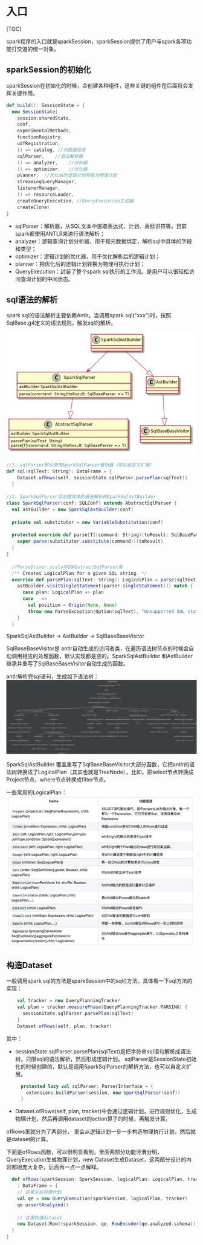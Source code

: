 # 入口

[TOC]

spark程序的入口就是sparkSession，sparkSession提供了用户与spark各项功能打交道的统一对象。

## sparkSession的初始化

sparkSession在初始化的时候，会创建各种组件，这些关键的组件在后面将会发挥关键作用。

```scala
def build(): SessionState = {
  new SessionState(
    session.sharedState,
    conf,
    experimentalMethods,
    functionRegistry,
    udfRegistration,
    () => catalog, //元数据信息
    sqlParser,    //语法解析器
    () => analyzer,    //分析器
    () => optimizer,   //优化器
    planner,  //优化后的逻辑计划转变为物理计划
    streamingQueryManager,
    listenerManager,
    () => resourceLoader,
    createQueryExecution, //QueryExecution生成器
    createClone)
}
```

* sqlParser：解析器，从SQL文本中提取表达式、计划、表标识符等。目前spark都使用ANTLR来进行语法解析；
* analyzer：逻辑查询计划分析器，用于和元数据绑定，解析sql中具体的字段和类型；
* optimizer：逻辑计划的优化器，用于优化解析后的逻辑计划；
* planner：把优化后的逻辑计划转换为物理可执行计划；
* QueryExecution：封装了整个spark sql执行的工作流。是用户可以很轻松访问查询计划的中间状态。

## sql语法的解析

spark sql的语法解析主要依赖Antlr。当调用spark.sql("xxx")时，按照SqlBase.g4定义的语法规则，触发sql的解析。

![sql的解析](images/plantuml11334474113144095679.png)

```scala
//1. sqlParser默认使用SparkSqlParser解析器（可以自定义扩展）
def sql(sqlText: String): DataFrame = {
    Dataset.ofRows(self, sessionState.sqlParser.parsePlan(sqlText))
  }
 
//2. SparkSqlParser会创建具体的语法解析树SparkSqlAstBuilder
class SparkSqlParser(conf: SQLConf) extends AbstractSqlParser {
  val astBuilder = new SparkSqlAstBuilder(conf)
 
  private val substitutor = new VariableSubstitution(conf)
 
  protected override def parse[T](command: String)(toResult: SqlBaseParser => T): T = {
    super.parse(substitutor.substitute(command))(toResult)
  }
}
 
  //ParseDriver.scala中的AbstractSqlParser类
  /** Creates LogicalPlan for a given SQL string. */
  override def parsePlan(sqlText: String): LogicalPlan = parse(sqlText) { parser =>
    astBuilder.visitSingleStatement(parser.singleStatement()) match {
      case plan: LogicalPlan => plan
      case _ =>
        val position = Origin(None, None)
        throw new ParseException(Option(sqlText), "Unsupported SQL statement", position, position)
    }
  }
```

SparkSqlAstBuilder -> AstBuilder -> SqlBaseBaseVisitor

SqlBaseBaseVisitor是 antlr自动生成的访问者类，在遍历语法树节点的时候会自动调用相应的处理函数，默认实现都是空的。SparkSqlAstBuilder 和AstBuilder 继承并重写了SqlBaseBaseVisitor自动生成的函数。

antlr解析完sql语句，生成如下语法树：
![语法树](images/parseTree.png)

SparkSqlAstBuilder 覆盖重写了SqlBaseBaseVisitor大部分函数，它把antlr的语法树转换成了LogicalPlan（其实也就是TreeNode），比如，把select节点转换成Project节点，where节点转换成filter节点。

一些常用的LogicalPlan：
![LogicalPlan](images/v2-1b3786b783736f043615742f0c7e4eb6_r.jpg)

## 构造Dataset

一般调用spark sql的方法是sparkSession中的sql()方法。具体看一下sql方法的实现：

```scala
    val tracker = new QueryPlanningTracker
    val plan = tracker.measurePhase(QueryPlanningTracker.PARSING) {
      sessionState.sqlParser.parsePlan(sqlText)
    }
    Dataset.ofRows(self, plan, tracker)
```

其中：

* sessionState.sqlParser.parsePlan(sqlText)是把字符串sql语句解析成语法树，只限sql的语法解析，然后形成逻辑计划。
  sqlParser是SessionState初始化的时候创建的，默认是调用SparkSqlParser的解析方法，也可以自定义扩展。

  ```scala
    protected lazy val sqlParser: ParserInterface = {
      extensions.buildParser(session, new SparkSqlParser(conf))
    }
  ```

* Dataset.ofRows(self, plan, tracker)中会通过逻辑计划，进行规则优化，生成物理计划，然后再调用dataset的action算子的时候，再触发计算。

ofRows里就分为了两部分，
里会从逻辑计划一步一步构造物理执行计划，然后就是dataset的计算。

下面是ofRows函数，可以很明显看到，里面两部分功能泾渭分明，QueryExecution生成物理计划，new Dataset生成Dataset，这两部分设计的内容都很庞大复杂，后面再一点一点解释。

```scala
  def ofRows(sparkSession: SparkSession, logicalPlan: LogicalPlan, tracker: QueryPlanningTracker)
    : DataFrame = {
    // 这里生成物理计划
    val qe = new QueryExecution(sparkSession, logicalPlan, tracker)
    qe.assertAnalyzed()

    // 这里构造dataset
    new Dataset[Row](sparkSession, qe, RowEncoder(qe.analyzed.schema))
  }
}
```
